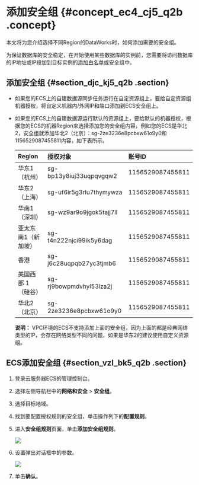 # 添加安全组 {#concept_ec4_cj5_q2b .concept}

本文将为您介绍选择不同Region的DataWorks时，如何添加需要的安全组。

为保证数据库的安全稳定，在开始使用某些数据库的实例前，您需要将访问数据库的IP地址或IP段加到目标实例的[添加白名单](cn.zh-CN/使用指南/数据集成/常见配置/添加白名单.md#)或安全组中。

## 添加安全组 {#section_djc_kj5_q2b .section}

-   如果您的ECS上的自建数据源同步任务运行在自定资源组上，要给自定资源组机器授权，将自定义机器内/外网IP和端口添加到ECS安全组上。
-   如果您的ECS上的自建数据源运行默认的资源组上，要给默认的机器授权，根据您的ECS的机器Region来选择添加您的安全组内容，例如您的ECS是华北2，安全组就添加华北2（北京）：sg-2ze3236e8pcbxw61o9y0和1156529087455811内容，如下表所示。

    |Region|授权对象|账号ID|
    |:-----|:---|:---|
    |华东1（杭州）|sg-bp13y8iuj33uqpqvgqw2|1156529087455811|
    |华东2（上海）|sg-uf6ir5g3rlu7thymywza|1156529087455811|
    |华南1（深圳）|sg-wz9ar9o9jgok5tajj7ll|1156529087455811|
    |亚太东南1（新加坡）|sg-t4n222njci99ik5y6dag|1156529087455811|
    |香港|sg-j6c28uqpqb27yc3tjmb6|1156529087455811|
    |美国西部 1 （硅谷）|sg-rj9bowpmdvhyl53lza2j|1156529087455811|
    |华北2（北京）|sg-2ze3236e8pcbxw61o9y0|1156529087455811|

    **说明：** VPC环境的ECS不支持添加上面的安全组，因为上面的都是经典网络类型的IP，会存在网络类型不同的问题，如果是华东2的建议使用自定义资源组。


## ECS添加安全组 {#section_vzl_bk5_q2b .section}

1.  登录云服务器ECS的管理控制台。
2.  选择左侧导航栏中的**网络和安全** \> **安全组**。
3.  选择目标地域。
4.  找到要配置授权规则的安全组，单击操作列下的**配置规则**。
5.  进入**安全组规则**页面，单击**添加安全组规则**。

    ![](http://static-aliyun-doc.oss-cn-hangzhou.aliyuncs.com/assets/img/16264/15353703768535_zh-CN.jpg)

6.  设置弹出对话框中的参数。

    ![](http://static-aliyun-doc.oss-cn-hangzhou.aliyuncs.com/assets/img/16264/15353703768536_zh-CN.jpg)

7.  单击**确认**。


